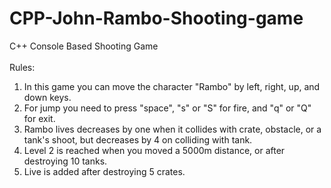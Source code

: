 # CPP-John-Rambo-Shooting-game
C++ Console Based Shooting Game
<br>
<br>
Rules:
<br>
1. In this game you can move the character "Rambo" by left, right, up, and down keys.
2. For jump you need to press "space", "s" or "S" for fire, and "q" or "Q" for exit.
3. Rambo lives decreases by one when it collides with crate, obstacle, or a tank's shoot, but decreases by 4 on colliding with tank.
4. Level 2 is reached when you moved a 5000m distance, or after destroying 10 tanks.
5. Live is added after destroying 5 crates.
<br>
